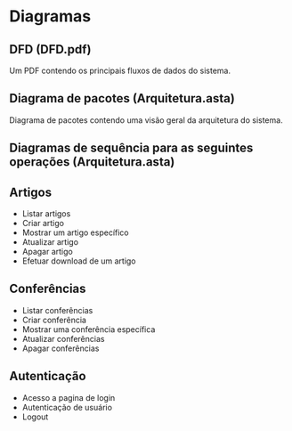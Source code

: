 # Diagramas

## DFD (DFD.pdf)

Um PDF contendo os principais fluxos de dados do sistema.

## Diagrama de pacotes (Arquitetura.asta)

Diagrama de pacotes contendo uma visão geral da arquitetura do sistema.

## Diagramas de sequência para as seguintes operações (Arquitetura.asta)

## Artigos

* Listar artigos
* Criar artigo
* Mostrar um artigo específico
* Atualizar artigo
* Apagar artigo
* Efetuar download de um artigo

## Conferências

* Listar conferências
* Criar conferência
* Mostrar uma conferência específica
* Atualizar conferências
* Apagar conferências

## Autenticação

* Acesso a pagina de login
* Autenticação de usuário
* Logout
